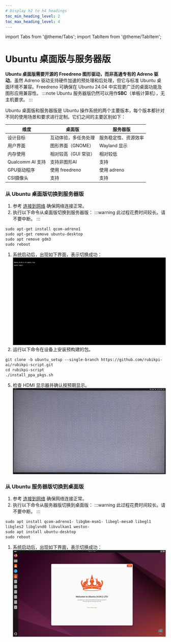 ```yaml
---
# Display h2 to h4 headings
toc_min_heading_level: 2
toc_max_heading_level: 4
---
```


import Tabs from '@theme/Tabs';
import TabItem from '@theme/TabItem';

# Ubuntu 桌面版与服务器版

**Ubuntu 桌面版需要开源的 Freedreno 图形驱动，而非高通专有的 Adreno 驱动**。虽然 Adreno 驱动支持硬件加速的预处理和后处理，但它与标准 Ubuntu 桌面环境不兼容。Freedreno 可确保在 Ubuntu 24.04 中实现更广泛的桌面功能及图形应用兼容性。
:::note 
Ubuntu 服务器版仍然可以用作**SBC**（单板计算机），无主机要求。
:::

Ubuntu 桌面版和服务器版是 Ubuntu 操作系统的两个主要版本，每个版本都针对不同的使用场景和要求进行定制。它们之间的主要区别如下：

| 维度| 桌面版| 服务器版
|----------|----------|----------
| 设计目标| 互动体验，多任务处理| 服务稳定性、资源效率
| 用户界面| 图形界面（GNOME）| Wayland 显示
| 内存使用| 相对较高（GUI 常驻）| 相对较低
| Qualcomm AI 支持| 支持非图形AI| 支持
| GPU驱动程序| 使用 freedreno| 使用 adreno
| CSI摄像头| 支持| 支持

### 从 Ubuntu 桌面版切换到服务器版

1. 参考 [连接到网络](../2.set-up-your-device.md#connect-to-the-network) 确保网络连接正常。
2. 执行以下命令从桌面版切换到服务器版：
:::warning
此过程花费时间较长。请不要中断。
:::

```shell
sudo apt-get install qcom-adreno1
sudo apt-get remove ubuntu-desktop
sudo apt remove gdm3
sudo reboot
```

1. 系统启动后，出现如下界面，表示切换成功：  
![](../images/Login_prompt.png)
1. 运行以下命令在设备上安装预构建的包。

```shell
git clone -b ubuntu_setup --single-branch https://github.com/rubikpi-ai/rubikpi-script.git
cd rubikpi-script
./install_ppa_pkgs.sh 
```

5. 检查 HDMI 显示器并确认按预期显示。  
![](../images/image_hdmi_monitor.png)

### 从 Ubuntu 服务器版切换到桌面版

1. 参考 [连接到网络](../2.set-up-your-device.md#connect-to-the-network) 确保网络连接正常。
2. 执行以下命令从服务器版切换到桌面版：
:::warning
此过程花费时间较长。请不要中断。
:::

```shell
sudo apt install qcom-adreno1- libgbm-msm1- libegl-mesa0 libegl1 libgles2 libglvnd0 libvulkan1 weston-
sudo apt install ubuntu-desktop
sudo reboot
```

1. 系统启动后，出现如下界面，表示切换成功： ![](../images/image-9.png)